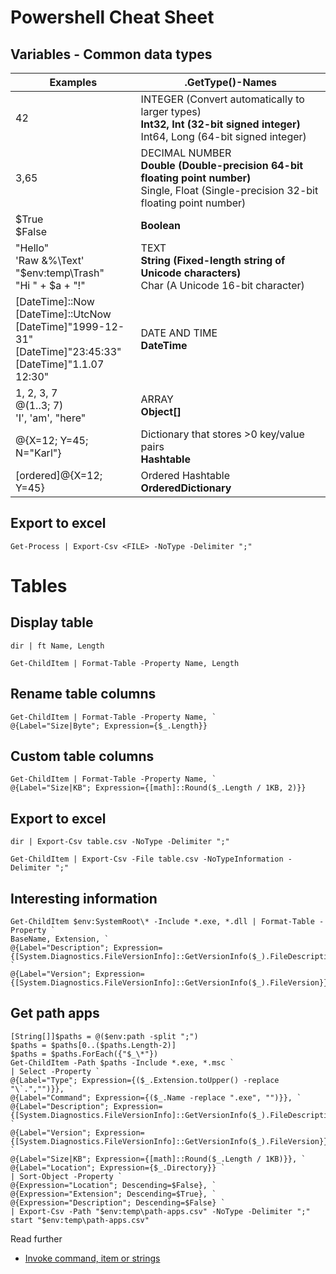 # Powershell Cheat Sheet

## Variables - Common data types
Examples | .GetType()-Names
--- | ---
42 | INTEGER (Convert automatically to larger types) <br> <b>Int32, Int (32-bit signed integer)</b> <br> Int64, Long (64-bit signed integer)
3,65 | DECIMAL NUMBER <br> <b>Double (Double-precision 64-bit floating point number)</b> <br> Single, Float (Single-precision 32-bit floating point number)
$True <br> $False | <b>Boolean</b>
"Hello" <br> 'Raw &%\Text' <br> "$env:temp\Trash" <br> "Hi " + $a + "!"| TEXT <br> <b>String (Fixed-length string of Unicode characters)</b> <br> Char (A Unicode 16-bit character)
[DateTime]::Now <br> [DateTime]::UtcNow <br> [DateTime]"1999-12-31" <br> [DateTime]"23:45:33" <br> [DateTime]"1.1.07 12:30" | DATE AND TIME <br> <b>DateTime</b>
1, 2, 3, 7 <br> @(1..3; 7) <br> 'I', 'am', "here" | ARRAY <br> <b>Object[]</b>
@{X=12; Y=45; N="Karl"} | Dictionary that stores >0 key/value pairs <br> <b>Hashtable</b>
[ordered]@{X=12; Y=45} | Ordered Hashtable <br> <b>OrderedDictionary</b>




## Export to excel
```
Get-Process | Export-Csv <FILE> -NoType -Delimiter ";"
```

# Tables
## Display table
```
dir | ft Name, Length
```
```
Get-ChildItem | Format-Table -Property Name, Length
```
## Rename table columns
```
Get-ChildItem | Format-Table -Property Name, `
@{Label="Size|Byte"; Expression={$_.Length}}
```
## Custom table columns
```
Get-ChildItem | Format-Table -Property Name, `
@{Label="Size|KB"; Expression={[math]::Round($_.Length / 1KB, 2)}}
```
## Export to excel
```
dir | Export-Csv table.csv -NoType -Delimiter ";"
```
```
Get-ChildItem | Export-Csv -File table.csv -NoTypeInformation -Delimiter ";"
```
## Interesting information
```
Get-ChildItem $env:SystemRoot\* -Include *.exe, *.dll | Format-Table -Property `
BaseName, Extension, `
@{Label="Description"; Expression={[System.Diagnostics.FileVersionInfo]::GetVersionInfo($_).FileDescription}}, `
@{Label="Version"; Expression={[System.Diagnostics.FileVersionInfo]::GetVersionInfo($_).FileVersion}}
```
## Get path apps
```
[String[]]$paths = @($env:path -split ";")
$paths = $paths[0..($paths.Length-2)]
$paths = $paths.ForEach({"$_\*"})
Get-ChildItem -Path $paths -Include *.exe, *.msc `
| Select -Property `
@{Label="Type"; Expression={($_.Extension.toUpper() -replace "\`.","")}}, `
@{Label="Command"; Expression={($_.Name -replace ".exe", "")}}, `
@{Label="Description"; Expression={[System.Diagnostics.FileVersionInfo]::GetVersionInfo($_).FileDescription}}, `
@{Label="Version"; Expression={[System.Diagnostics.FileVersionInfo]::GetVersionInfo($_).FileVersion}}, `
@{Label="Size|KB"; Expression={[math]::Round($_.Length / 1KB)}}, `
@{Label="Location"; Expression={$_.Directory}} `
| Sort-Object -Property `
@{Expression="Location"; Descending=$False}, `
@{Expression="Extension"; Descending=$True}, `
@{Expression="Description"; Descending=$False} `
| Export-Csv -Path "$env:temp\path-apps.csv" -NoType -Delimiter ";"
start "$env:temp\path-apps.csv"
```

Read further
- [Invoke command, item or strings](https://social.technet.microsoft.com/wiki/contents/articles/7703.powershell-running-executables.aspx)